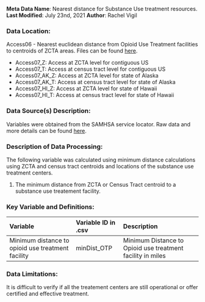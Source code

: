 **Meta Data Name**: Nearest distance for Substance Use treatment resources.  
**Last Modified**: July 23nd, 2021
**Author**: Rachel Vigil 

### Data Location: 
Access06 - Nearest euclidean distance from Opioid Use Treatment facilities to centroids of ZCTA areas. Files can be found [here]().
* Access07_Z: Access at ZCTA level for contiguous US
* Access07_T: Access at census tract level for contiguous US
* Access07_AK_Z: Access at ZCTA level for state of Alaska
* Access07_AK_T: Access at census tract level for state of Alaska
* Access07_HI_Z: Access at ZCTA level for state of Hawaii
* Access07_HI_T: Access at census tract level for state of Hawaii

### Data Source(s) Description:  
Variables were obtained from the SAMHSA service locator. Raw data and more details can be found [here](https://dpt2.samhsa.gov/treatment/directory.aspx).


### Description of Data Processing: 
The following variable was calculated using minimum distance calculations using ZCTA and census tract centroids and locations of the substance use treatment centers.
 1. The minimum distance from ZCTA or Census Tract centroid to a substance use treatement facility.

### Key Variable and Definitions:
| Variable | Variable ID in .csv | Description |
|:---------|:--------------------|:------------|
| Minimum distance to opioid use treatment facility |minDist_OTP|Minimum Distance to Opioid use treatment facility in miles|

### Data Limitations:
It is difficult to verify if all the treatement centers are still operational or offer certified and effective treatment. 
